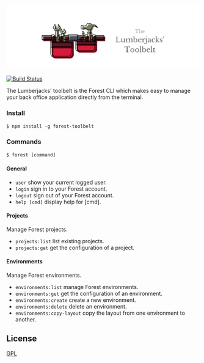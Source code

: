<p align="center">
  <img src="https://github.com/ForestAdmin/toolbelt/blob/master/assets/logo.png?raw=true" alt="Toolbelt logo">
</p>

[![Build Status](https://travis-ci.org/ForestAdmin/toolbelt.svg?branch=master)](https://travis-ci.org/ForestAdmin/toolbelt)

The Lumberjacks' toolbelt is the Forest CLI which makes easy to manage your back office application directly from the terminal.


### Install
    $ npm install -g forest-toolbelt

### Commands

    $ forest [command]

#### General
- `user`          show your current logged user.
- `login`         sign in to your Forest account.
- `logout`        sign out of your Forest account.
- `help [cmd]`    display help for [cmd].

#### Projects

Manage Forest projects.

- `projects:list` list existing projects.
- `projects:get`  get the configuration of a project.

#### Environments

Manage Forest environments.

- `environments:list`         manage Forest environments.
- `environments:get`          get the configuration of an environment.
- `environments:create`       create a new environment.
- `environments:delete`       delete an environment.
- `environments:copy-layout`  copy the layout from one environment to another.

## License
[GPL](https://github.com/ForestAdmin/toolbelt/blob/master/LICENSE)
